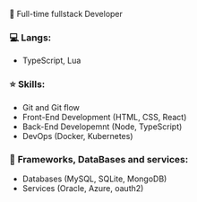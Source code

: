 🕺 Full-time fullstack Developer <br>

### :computer: <b>Langs:</b> <br>
- TypeScript, Lua <br>

### ⭐ Skills: 
- Git and Git flow
- Front-End Development (HTML, CSS, React)
- Back-End Developemnt (Node, TypeScript)
- DevOps (Docker, Kubernetes)

### 📀 <b>Frameworks, DataBases and services:</b> <br>
- Databases (MySQL, SQLite, MongoDB)
- Services (Oracle, Azure, oauth2)
